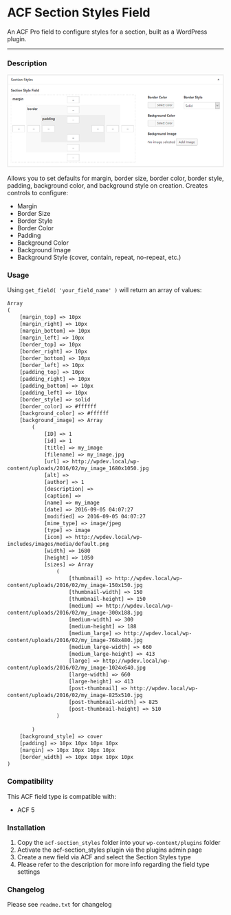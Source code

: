 # ACF Section Styles Field

An ACF Pro field to configure styles for a section, built as a WordPress plugin.

-----------------------

### Description

![ACF PRO Section Styles Field Screenshot](/assets/images/acf-pro-section-styles-field.png?raw=true)

Allows you to set defaults for margin, border size, border color, border style, padding, background color, and background style on creation. Creates controls to configure:

* Margin
* Border Size
* Border Style
* Border Color
* Padding
* Background Color
* Background Image
* Background Style (cover, contain, repeat, no-repeat, etc.)

### Usage

Using `get_field( 'your_field_name' )` will return an array of values:

```
Array
(
    [margin_top] => 10px
    [margin_right] => 10px
    [margin_bottom] => 10px
    [margin_left] => 10px
    [border_top] => 10px
    [border_right] => 10px
    [border_bottom] => 10px
    [border_left] => 10px
    [padding_top] => 10px
    [padding_right] => 10px
    [padding_bottom] => 10px
    [padding_left] => 10px
    [border_style] => solid
    [border_color] => #ffffff
    [background_color] => #ffffff
    [background_image] => Array
        (
            [ID] => 1
            [id] => 1
            [title] => my_image
            [filename] => my_image.jpg
            [url] => http://wpdev.local/wp-content/uploads/2016/02/my_image_1680x1050.jpg
            [alt] => 
            [author] => 1
            [description] => 
            [caption] => 
            [name] => my_image
            [date] => 2016-09-05 04:07:27
            [modified] => 2016-09-05 04:07:27
            [mime_type] => image/jpeg
            [type] => image
            [icon] => http://wpdev.local/wp-includes/images/media/default.png
            [width] => 1680
            [height] => 1050
            [sizes] => Array
                (
                    [thumbnail] => http://wpdev.local/wp-content/uploads/2016/02/my_image-150x150.jpg
                    [thumbnail-width] => 150
                    [thumbnail-height] => 150
                    [medium] => http://wpdev.local/wp-content/uploads/2016/02/my_image-300x188.jpg
                    [medium-width] => 300
                    [medium-height] => 188
                    [medium_large] => http://wpdev.local/wp-content/uploads/2016/02/my_image-768x480.jpg
                    [medium_large-width] => 660
                    [medium_large-height] => 413
                    [large] => http://wpdev.local/wp-content/uploads/2016/02/my_image-1024x640.jpg
                    [large-width] => 660
                    [large-height] => 413
                    [post-thumbnail] => http://wpdev.local/wp-content/uploads/2016/02/my_image-825x510.jpg
                    [post-thumbnail-width] => 825
                    [post-thumbnail-height] => 510
                )

        )
    [background_style] => cover
    [padding] => 10px 10px 10px 10px
    [margin] => 10px 10px 10px 10px
    [border_width] => 10px 10px 10px 10px
)
```

### Compatibility

This ACF field type is compatible with:
* ACF 5

### Installation

1. Copy the `acf-section_styles` folder into your `wp-content/plugins` folder
2. Activate the acf-section_styles plugin via the plugins admin page
3. Create a new field via ACF and select the Section Styles type
4. Please refer to the description for more info regarding the field type settings

### Changelog
Please see `readme.txt` for changelog
